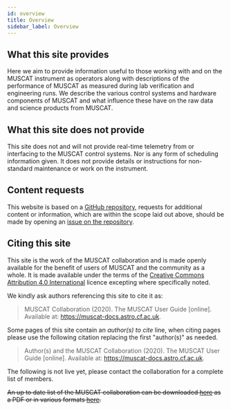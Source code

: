 ```yaml
---
id: overview
title: Overview
sidebar_label: Overview
---
```


## What this site provides
Here we aim to provide information useful to those working with and on the MUSCAT instrument as operators along with descriptions of the performance of MUSCAT as measured during lab verification and engineering runs. We describe the various control systems and hardware components of MUSCAT and what influence these have on the raw data and science products from MUSCAT.

## What this site does not provide
This site does not and will not provide real-time telemetry from or interfacing to the MUSCAT control systems. Nor is any form of scheduling information given. It does not provide details or instructions for non-standard maintenance or work on the instrument.

## Content requests
This website is based on a [GitHub repository](https://www.github.com/muscat-instrument/documentation), requests for additional content or information, which are within the scope laid out above, should be made by opening an [issue on the repository](https://github.com/muscat-instrument/documentation/issues/new/choose).

## Citing this site
This site is the work of the MUSCAT collaboration and is made openly available for the benefit of users of MUSCAT and the community as a whole. It is made available under the terms of the [Creative Commons Attribution 4.0 International](https://creativecommons.org/licenses/by/4.0/) licence excepting where specifically noted.

We kindly ask authors referencing this site to cite it as: <br />
> MUSCAT Collaboration (2020). The MUSCAT User Guide \[online\]. Available at: https://muscat-docs.astro.cf.ac.uk.

Some pages of this site contain an _author(s) to cite_ line, when citing pages please use the following citation replacing the first "author(s)" as needed. <br />
> Author(s) and the MUSCAT Collaboration (2020). The MUSCAT User Guide \[online\]. Available at: https://muscat-docs.astro.cf.ac.uk.

The following is not live yet, please contact the collaboration for a complete list of members.

~~An up to date list of the MUSCAT collaboration can be downloaded [here](https://github.com/404) as a PDF or in various formats [here](https://www.github.com/404).~~
